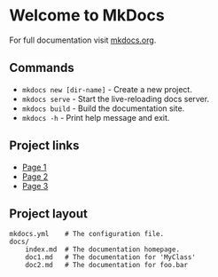 # Welcome to MkDocs

For full documentation visit [mkdocs.org](https://www.mkdocs.org).

## Commands

* `mkdocs new [dir-name]` - Create a new project.
* `mkdocs serve` - Start the live-reloading docs server.
* `mkdocs build` - Build the documentation site.
* `mkdocs -h` - Print help message and exit.

## Project links

* [Page 1](doc1.md) 
* [Page 2](doc2.md) 
* [Page 3](doc3.md) 

## Project layout 

    mkdocs.yml    # The configuration file.
    docs/
        index.md  # The documentation homepage.
        doc1.md   # The documentation for 'MyClass'
        doc2.md   # The documentation for foo.bar